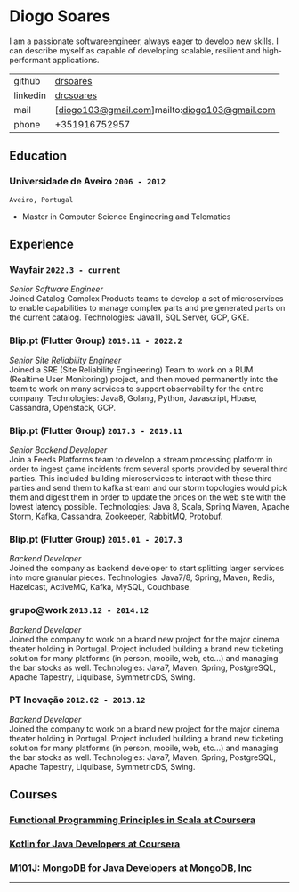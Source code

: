 # Diogo Soares

I am a passionate softwareengineer, always eager to develop new skills. I can describe myself as capable of developing scalable, resilient and high-performant applications.

|||
| ----------- | ----------- |
| github | [drsoares](https://github.com/drsoares) |
| linkedin | [drcsoares](https://www.linkedin.com/in/drcsoares) |
| mail | [diogo103@gmail.com]mailto:diogo103@gmail.com |
| phone | +351916752957 |

## Education

### **Universidade de Aveiro** `2006 - 2012`

```
Aveiro, Portugal
```

- Master in Computer Science Engineering and Telematics

## Experience

### **Wayfair** `2022.3 - current`

_Senior Software Engineer_<br>
Joined Catalog Complex Products teams to develop a set of microservices to enable capabilities to manage complex parts and pre generated parts on the current catalog.
Technologies: Java11, SQL Server, GCP, GKE.

### **Blip.pt (Flutter Group)** `2019.11 - 2022.2`

_Senior Site Reliability Engineer_<br>
Joined a SRE (Site Reliability Engineering) Team to work on a RUM (Realtime User Monitoring) project, and then moved permanently into the team to work on many services to support observability for the entire company.
Technologies: Java8, Golang, Python, Javascript, Hbase, Cassandra, Openstack, GCP.

### **Blip.pt (Flutter Group)** `2017.3 - 2019.11`

_Senior Backend Developer_<br>
Join a Feeds Platforms team to develop a stream processing platform in order to ingest game incidents from several sports provided by several third parties. This included building microservices to interact with these third parties and send them to kafka stream and our storm topologies would pick them and digest them in order to update the prices on the web site with the lowest latency possible.
Technologies: Java 8, Scala, Spring Maven, Apache Storm, Kafka, Cassandra, Zookeeper, RabbitMQ, Protobuf.

### **Blip.pt (Flutter Group)** `2015.01 - 2017.3`

_Backend Developer_<br>
Joined the company as backend developer to start splitting larger services into more granular
pieces.
Technologies: Java7/8, Spring, Maven, Redis, Hazelcast, ActiveMQ, Kafka, MySQL, Couchbase.

### **grupo@work** `2013.12 - 2014.12`

_Backend Developer_<br>
Joined the company to work on a brand new project for the major cinema theater holding in Portugal. Project included building a brand new ticketing solution for many platforms (in person, mobile, web, etc...) and managing the bar stocks as well.
Technologies: Java7, Maven, Spring, PostgreSQL, Apache Tapestry, Liquibase, SymmetricDS, Swing.

### **PT Inovação** `2012.02 - 2013.12`

_Backend Developer_<br>
Joined the company to work on a brand new project for the major cinema theater holding in Portugal. Project included building a brand new ticketing solution for many platforms (in person, mobile, web, etc...) and managing the bar stocks as well.
Technologies: Java7, Maven, Spring, PostgreSQL, Apache Tapestry, Liquibase, SymmetricDS, Swing.

## Courses

### [**Functional Programming Principles in Scala at Coursera**](https://www.coursera.org/account/accomplishments/certificate/SJX5MJ4MKL)
### [**Kotlin for Java Developers at Coursera**](https://www.coursera.org/account/accomplishments/certificate/6ZN3PQY5UUGZ)
### [**M101J: MongoDB for Java Developers at MongoDB, Inc**](https://university.mongodb.com/course_completion/9740179520cf4c129c25f6e63e94a285)

---
<!-- ### Footer

Last updated: June 2022 -->
